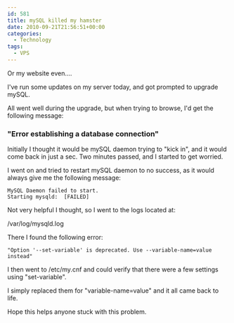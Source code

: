 ```yaml
---
id: 581
title: mySQL killed my hamster
date: 2010-09-21T21:56:51+00:00
categories:
  - Technology
tags:
  - VPS
---
```

Or my website even....

I've run some updates on my server today, and got prompted to upgrade mySQL.

All went well during the upgrade, but when trying to browse, I'd get the following message:

### **"Error establishing a database connection"**

Initially I thought it would be mySQL daemon trying to "kick in", and it would come back in just a sec. Two minutes passed, and I started to get worried.

I went on and tried to restart mySQL daemon to no success, as it would always give me the following message:

```
MySQL Daemon failed to start.
Starting mysqld:  [FAILED]
```

Not very helpful I thought, so I went to the logs located at:

/var/log/mysqld.log

There I found the following error:

```
"Option '--set-variable' is deprecated. Use --variable-name=value instead"
```

I then went to /etc/my.cnf and could verify that there were a few settings using "set-variable".

I simply replaced them for "variable-name=value" and it all came back to life.

Hope this helps anyone stuck with this problem.

